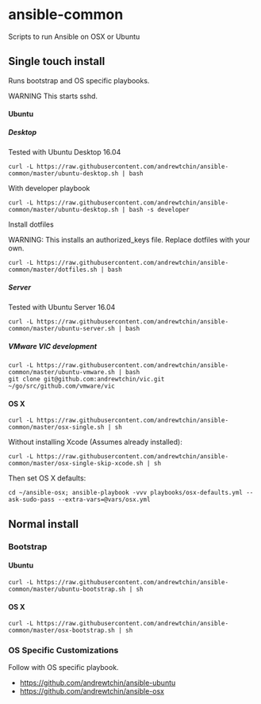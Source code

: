 # ansible-common

Scripts to run Ansible on OSX or Ubuntu

## Single touch install

Runs bootstrap and OS specific playbooks.

WARNING This starts sshd.

#### Ubuntu

##### Desktop

Tested with Ubuntu Desktop 16.04

```
curl -L https://raw.githubusercontent.com/andrewtchin/ansible-common/master/ubuntu-desktop.sh | bash
```

With developer playbook
```
curl -L https://raw.githubusercontent.com/andrewtchin/ansible-common/master/ubuntu-desktop.sh | bash -s developer
```

Install dotfiles

WARNING: This installs an authorized_keys file. Replace dotfiles with your own.
```
curl -L https://raw.githubusercontent.com/andrewtchin/ansible-common/master/dotfiles.sh | bash
```

##### Server

Tested with Ubuntu Server 16.04

```
curl -L https://raw.githubusercontent.com/andrewtchin/ansible-common/master/ubuntu-server.sh | bash
```

##### VMware VIC development

```
curl -L https://raw.githubusercontent.com/andrewtchin/ansible-common/master/ubuntu-vmware.sh | bash
git clone git@github.com:andrewtchin/vic.git ~/go/src/github.com/vmware/vic
```

#### OS X

```
curl -L https://raw.githubusercontent.com/andrewtchin/ansible-common/master/osx-single.sh | sh
```

Without installing Xcode (Assumes already installed):
```
curl -L https://raw.githubusercontent.com/andrewtchin/ansible-common/master/osx-single-skip-xcode.sh | sh
```

Then set OS X defaults:
```
cd ~/ansible-osx; ansible-playbook -vvv playbooks/osx-defaults.yml --ask-sudo-pass --extra-vars=@vars/osx.yml
```

## Normal install

### Bootstrap

#### Ubuntu

```
curl -L https://raw.githubusercontent.com/andrewtchin/ansible-common/master/ubuntu-bootstrap.sh | sh
```

#### OS X

```
curl -L https://raw.githubusercontent.com/andrewtchin/ansible-common/master/osx-bootstrap.sh | sh
```

### OS Specific Customizations

Follow with OS specific playbook.
* https://github.com/andrewtchin/ansible-ubuntu
* https://github.com/andrewtchin/ansible-osx
